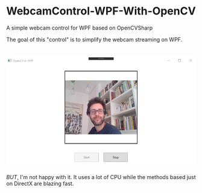 # WebcamControl-WPF-With-OpenCV
A simple webcam control for WPF based on OpenCVSharp

The goal of this "control" is to simplify the webcam streaming on WPF.

# ![Screenshot](images/screen.png)

*BUT*, I'm not happy with it. It uses a lot of CPU while the methods based just on DirectX are blazing fast.
